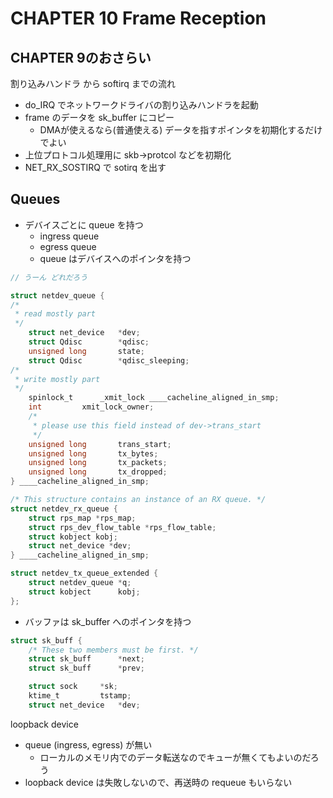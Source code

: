 
# CHAPTER 10 Frame Reception

## CHAPTER 9のおさらい

割り込みハンドラ から softirq までの流れ

 * do_IRQ でネットワークドライバの割り込みハンドラを起動
 * frame のデータを sk_buffer にコピー
   * DMAが使えるなら(普通使える) データを指すポインタを初期化するだけでよい
 * 上位プロトコル処理用に skb->protcol などを初期化
 * NET_RX_SOSTIRQ で sotirq を出す

## Queues

 * デバイスごとに queue を持つ
   * ingress queue
   * egress queue
   * queue はデバイスへのポインタを持つ
```c
// うーん どれだろう

struct netdev_queue {
/*
 * read mostly part
 */
	struct net_device	*dev;
	struct Qdisc		*qdisc;
	unsigned long		state;
	struct Qdisc		*qdisc_sleeping;
/*
 * write mostly part
 */
	spinlock_t		_xmit_lock ____cacheline_aligned_in_smp;
	int			xmit_lock_owner;
	/*
	 * please use this field instead of dev->trans_start
	 */
	unsigned long		trans_start;
	unsigned long		tx_bytes;
	unsigned long		tx_packets;
	unsigned long		tx_dropped;
} ____cacheline_aligned_in_smp;

/* This structure contains an instance of an RX queue. */
struct netdev_rx_queue {
	struct rps_map *rps_map;
	struct rps_dev_flow_table *rps_flow_table;
	struct kobject kobj;
	struct net_device *dev;
} ____cacheline_aligned_in_smp;

struct netdev_tx_queue_extended {
	struct netdev_queue	*q;
	struct kobject		kobj;
};
```
  * バッファは sk_buffer へのポインタを持つ
```c   
struct sk_buff {
	/* These two members must be first. */
	struct sk_buff		*next;
	struct sk_buff		*prev;

	struct sock		*sk;
	ktime_t			tstamp;
	struct net_device	*dev;
```   

loopback device
 * queue (ingress, egress) が無い
   * ローカルのメモリ内でのデータ転送なのでキューが無くてもよいのだろう
 * loopback device は失敗しないので、再送時の requeue もいらない
   